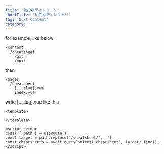 ```yaml
---
title: '動的なディレクトリ'
shortTitle: '動的なディレクトリ'
tag: 'Nuxt Content'
category: ''
---
```


for example, like below

```
/content
  /cheatsheet
    /git
    /nuxt
```

then

```
/pages
  /cheatsheet
    [...slug].vue
    index.vue
```

write [...slug].vue like this

```
<template>
  ...
</template>

<script setup>
const { path } = useRoute()
const target = path.replace('/cheatsheet/', '')
const cheatsheets = await queryContent('cheatsheet', target).find();
</script>
```
